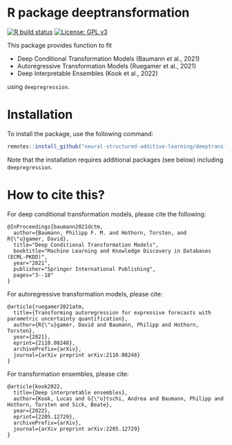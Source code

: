 # R package deeptransformation

[![R build status](https://github.com/neural-structured-additive-learning/deeptransformation/workflows/R-CMD-check/badge.svg)](https://github.com/neural-structured-additive-learning/deeptransformation/actions) [![License: GPL v3](https://img.shields.io/badge/License-GPLv3-blue.svg)](https://www.gnu.org/licenses/gpl-3.0)

This package provides function to fit

-   Deep Conditional Transformation Models (Baumann et al., 2021)
-   Autoregressive Transformation Models (Ruegamer et al., 2021)
-   Deep Interpretable Ensembles (Kook et al., 2022)

using `deepregression`.

# Installation

To install the package, use the following command:

``` r
remotes::install_github("neural-structured-additive-learning/deeptransformation")
```

Note that the installation requires additional packages (see below) including `deepregression`.

# How to cite this?

For deep conditional transformation models, please cite the following:

    @InProceedings{baumann2021dctm,
      author={Baumann, Philipp F. M. and Hothorn, Torsten, and R{\"u}gamer, David},
      title="Deep Conditional Transformation Models",
      booktitle="Machine Learning and Knowledge Discovery in Databases (ECML-PKDD)",
      year="2021",
      publisher="Springer International Publishing",
      pages="3--18"
    }

For autoregressive transformation models, please cite:

    @article{ruegamer2021atm,
      title={Transforming autoregression for expressive forecasts with parametric uncertainty quantification},
      author={R{\"u}gamer, David and Baumann, Philipp and Hothorn, Torsten},
      year={2021},
      eprint={2110.08248},
      archivePrefix={arXiv},
      journal={arXiv preprint arXiv:2110.08248}
    }

For transformation ensembles, please cite:

    @article{kook2022,
      title={Deep interpretable ensembles},
      author={Kook, Lucas and G{\"o}tschi, Andrea and Baumann, Philipp and Hothorn, Torsten and Sick, Beate},
      year={2022},
      eprint={2205.12729},
      archivePrefix={arXiv},
      journal={arXiv preprint arXiv:2205.12729}
    }
